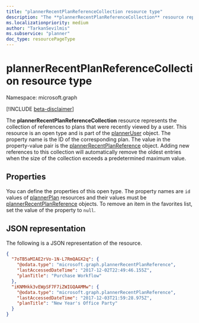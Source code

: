 ```yaml
---
title: "plannerRecentPlanReferenceCollection resource type"
description: "The **plannerRecentPlanReferenceCollection** resource represents the collection of references to plans that were recently viewed by a user. This resource is an open type and is part of the plannerUser object. The property name is the ID of the corresponding plan. The value in the property-value pair is the plannerRecentPlanReference object."
ms.localizationpriority: medium
author: "TarkanSevilmis"
ms.subservice: "planner"
doc_type: resourcePageType
---
```


# plannerRecentPlanReferenceCollection resource type

Namespace: microsoft.graph

[!INCLUDE [beta-disclaimer](../../includes/beta-disclaimer.md)]

The **plannerRecentPlanReferenceCollection** resource represents the collection of references to plans that were recently viewed by a user. This resource is an open type and is part of the [plannerUser](planneruser.md) object. The property name is the ID of the corresponding plan. The value in the property-value pair is the [plannerRecentPlanReference](plannerrecentplanreference.md) object.
Adding new references to this collection will automatically remove the oldest entries when the size of the collection exceeds a predetermined maximum value.


## Properties
You can define the properties of this open type. The property names are `id` values of [plannerPlan](plannerplan.md) resources and their values must be [plannerRecentPlanReference](plannerrecentplanreference.md) objects. To remove an item in the favorites list, set the value of the property to `null`.


## JSON representation

The following is a JSON representation of the resource.

<!-- {
  "blockType": "resource",
  "optionalProperties": [

  ],
  "@odata.type": "microsoft.graph.plannerRecentPlanReferenceCollection"
}-->

```json
{
  "7oTB5aMIAE2rVo-1N-L7RmQAGX2q": {
    "@odata.type": "microsoft.graph.plannerRecentPlanReference",
    "lastAccessedDateTime": "2017-12-02T22:49:46.155Z",
    "planTitle": "Purchase Workflow"
  },
  "iKNMHkk3vEWpSF7F7iZWIGQAAMMw": {
    "@odata.type": "microsoft.graph.plannerRecentPlanReference",
    "lastAccessedDateTime": "2017-12-03T21:59:28.975Z",
    "planTitle": "New Year's Office Party"
  }
}
```



<!-- uuid: 8fcb5dbc-d5aa-4681-8e31-b001d5168d79
2015-10-25 14:57:30 UTC -->
<!--
{
  "type": "#page.annotation",
  "description": "plannerRecentPlanReferenceCollection resource",
  "keywords": "",
  "section": "documentation",
  "tocPath": "",
  "suppressions": []
}
-->


